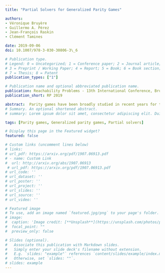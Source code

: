 ```yaml
---
title: "Partial Solvers for Generalized Parity Games"

authors:
- Véronique Bruyère
- Guillermo A. Pérez
- Jean-François Raskin
- Clément Tamines

date: 2019-09-06
doi: 10.1007/978-3-030-30806-3\_6

# Publication type.
# Legend: 0 = Uncategorized; 1 = Conference paper; 2 = Journal article;
# 3 = Preprint / Working Paper; 4 = Report; 5 = Book; 6 = Book section;
# 7 = Thesis; 8 = Patent
publication_types: ["1"]

# Publication name and optional abbreviated publication name.
publication: Reachability Problems - 13th International Conference, Brussels, Belgium, September 11-13, 2019
publication_short: RP 2019

abstract:  Parity games have been broadly studied in recent years for their applications to controller synthesis and verification. In practice, partial solvers for parity games that execute in polynomial time, while incomplete, can solve most games in publicly available benchmark suites. In this paper, we combine those partial solvers with the classical algorithm for parity games due to Zielonka. We also extend partial solvers to generalized parity games that are games with conjunction of parity objectives. We have implemented those algorithms and evaluated them on a large set of benchmarks proposed in the last LTL synthesis competition.
# Summary. An optional shortened abstract.
# summary: Lorem ipsum dolor sit amet, consectetur adipiscing elit. Duis posuere tellus ac convallis placerat. Proin tincidunt magna sed ex sollicitudin condimentum.

tags: [Parity games, Generalized parity games, Partial solvers]

# Display this page in the Featured widget?
featured: false

# Custom links (uncomment lines below)
# links:
# url_pdf: https://arxiv.org/pdf/1907.06913.pdf
# - name: Custom Link
#  url: http://arxiv.org/abs/1907.06913
 # url_pdf: https://arxiv.org/pdf/1907.06913.pdf
# url_code: ''
# url_dataset: ''
# url_poster: ''
# url_project: ''
# url_slides: ''
# url_source: ''
# url_video: ''

# Featured image
# To use, add an image named `featured.jpg/png` to your page's folder. 
# image:
#  caption: 'Image credit: [**Unsplash**](https://unsplash.com/photos/pLCdAaMFLTE)'
#  focal_point: ""
#  preview_only: false

# Slides (optional).
#   Associate this publication with Markdown slides.
#   Simply enter your slide deck's filename without extension.
#   E.g. `slides: "example"` references `content/slides/example/index.md`.
#   Otherwise, set `slides: ""`.
# slides: example
---
```

